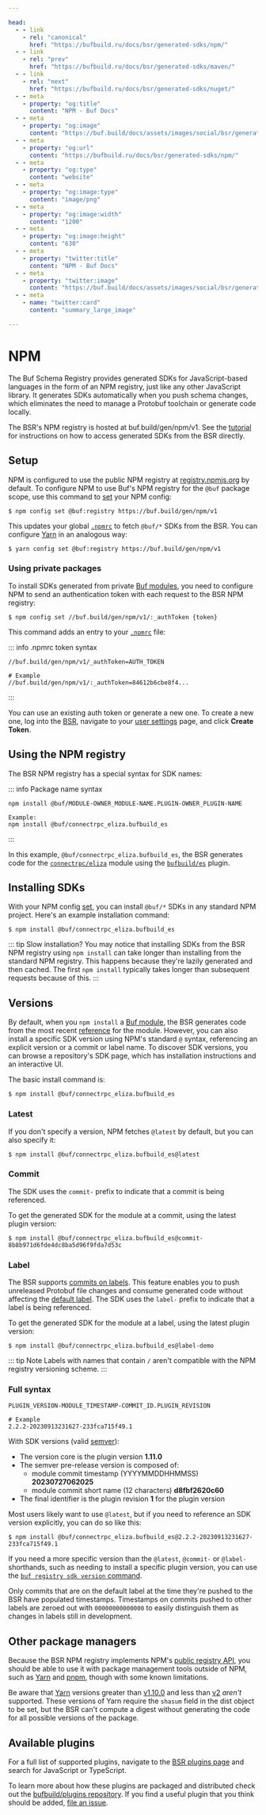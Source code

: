 ```yaml
---

head:
  - - link
    - rel: "canonical"
      href: "https://bufbuild.ru/docs/bsr/generated-sdks/npm/"
  - - link
    - rel: "prev"
      href: "https://bufbuild.ru/docs/bsr/generated-sdks/maven/"
  - - link
    - rel: "next"
      href: "https://bufbuild.ru/docs/bsr/generated-sdks/nuget/"
  - - meta
    - property: "og:title"
      content: "NPM - Buf Docs"
  - - meta
    - property: "og:image"
      content: "https://buf.build/docs/assets/images/social/bsr/generated-sdks/npm.png"
  - - meta
    - property: "og:url"
      content: "https://bufbuild.ru/docs/bsr/generated-sdks/npm/"
  - - meta
    - property: "og:type"
      content: "website"
  - - meta
    - property: "og:image:type"
      content: "image/png"
  - - meta
    - property: "og:image:width"
      content: "1200"
  - - meta
    - property: "og:image:height"
      content: "630"
  - - meta
    - property: "twitter:title"
      content: "NPM - Buf Docs"
  - - meta
    - property: "twitter:image"
      content: "https://buf.build/docs/assets/images/social/bsr/generated-sdks/npm.png"
  - - meta
    - name: "twitter:card"
      content: "summary_large_image"

---
```


# NPM

The Buf Schema Registry provides generated SDKs for JavaScript-based languages in the form of an NPM registry, just like any other JavaScript library. It generates SDKs automatically when you push schema changes, which eliminates the need to manage a Protobuf toolchain or generate code locally.

The BSR's NPM registry is hosted at buf.build/gen/npm/v1. See the [tutorial](../tutorial/) for instructions on how to access generated SDKs from the BSR directly.

## Setup

NPM is configured to use the public NPM registry at [registry.npmjs.org](https://registry.npmjs.org) by default. To configure NPM to use Buf's NPM registry for the `@buf` package scope, use this command to [set](https://docs.npmjs.com/cli/v8/commands/npm-config#set) your NPM config:

```console
$ npm config set @buf:registry https://buf.build/gen/npm/v1
```

This updates your global [`.npmrc`](https://docs.npmjs.com/cli/v8/configuring-npm/npmrc) to fetch `@buf/*` SDKs from the BSR. You can configure [Yarn](https://yarnpkg.com) in an analogous way:

```console
$ yarn config set @buf:registry https://buf.build/gen/npm/v1
```

### Using private packages

To install SDKs generated from private [Buf modules](../../../cli/modules-workspaces/), you need to configure NPM to send an authentication token with each request to the BSR NPM registry:

```console
$ npm config set //buf.build/gen/npm/v1/:_authToken {token}
```

This command adds an entry to your [`.npmrc`](https://docs.npmjs.com/cli/v8/configuring-npm/npmrc) file:

::: info .npmrc token syntax

```console
//buf.build/gen/npm/v1/_authToken=AUTH_TOKEN

# Example
//buf.build/gen/npm/v1/:_authToken=84612b6cbe8f4...
```

:::

You can use an existing auth token or generate a new one. To create a new one, log into the [BSR](../../), navigate to your [user settings](https://buf.build/settings/user) page, and click **Create Token**.

## Using the NPM registry

The BSR NPM registry has a special syntax for SDK names:

::: info Package name syntax

```console
npm install @buf/MODULE-OWNER_MODULE-NAME.PLUGIN-OWNER_PLUGIN-NAME

Example:
npm install @buf/connectrpc_eliza.bufbuild_es
```

:::

In this example, `@buf/connectrpc_eliza.bufbuild_es`, the BSR generates code for the [`connectrpc/eliza`](https://buf.build/connectrpc/eliza) module using the [`bufbuild/es`](https://buf.build/bufbuild/es) plugin.

## Installing SDKs

With your NPM config [set](#setup), you can install `@buf/*` SDKs in any standard NPM project. Here's an example installation command:

```console
$ npm install @buf/connectrpc_eliza.bufbuild_es
```

::: tip Slow installation?
You may notice that installing SDKs from the BSR NPM registry using `npm install` can take longer than installing from the standard NPM registry. This happens because they're lazily generated and then cached. The first `npm install` typically takes longer than subsequent requests because of this.
:::

## Versions

By default, when you `npm install` a [Buf module](../../../cli/modules-workspaces/), the BSR generates code from the most recent [reference](../../../cli/modules-workspaces/#referencing-a-module) for the module. However, you can also install a specific SDK version using NPM's standard `@` syntax, referencing an explicit version or a commit or label name. To discover SDK versions, you can browse a repository's SDK page, which has installation instructions and an interactive UI.

The basic install command is:

```console
$ npm install @buf/connectrpc_eliza.bufbuild_es
```

### Latest

If you don't specify a version, NPM fetches `@latest` by default, but you can also specify it:

```console
$ npm install @buf/connectrpc_eliza.bufbuild_es@latest
```

### Commit

The SDK uses the `commit-` prefix to indicate that a commit is being referenced.

To get the generated SDK for the module at a commit, using the latest plugin version:

```console
$ npm install @buf/connectrpc_eliza.bufbuild_es@commit-8b8b971d6fde4dc8ba5d96f9fda7d53c
```

### Label

The BSR supports [commits on labels](../../../cli/modules-workspaces/#referencing-a-module). This feature enables you to push unreleased Protobuf file changes and consume generated code without affecting the [default label](../../repositories/#default-label). The SDK uses the `label-` prefix to indicate that a label is being referenced.

To get the generated SDK for the module at a label, using the latest plugin version:

```console
$ npm install @buf/connectrpc_eliza.bufbuild_es@label-demo
```

::: tip Note
Labels with names that contain `/` aren't compatible with the NPM registry versioning scheme.
:::

### Full syntax

```console
PLUGIN_VERSION-MODULE_TIMESTAMP-COMMIT_ID.PLUGIN_REVISION

# Example
2.2.2-20230913231627-233fca715f49.1
```

With SDK versions (valid [semver](https://semver.org)):

- The version core is the plugin version **1.11.0**
- The semver pre-release version is composed of:
  - module commit timestamp (YYYYMMDDHHMMSS) **20230727062025**
  - module commit short name (12 characters) **d8fbf2620c60**
- The final identifier is the plugin revision **1** for the plugin version

Most users likely want to use `@latest`, but if you need to reference an SDK version explicitly, you can do so like this:

```console
$ npm install @buf/connectrpc_eliza.bufbuild_es@2.2.2-20230913231627-233fca715f49.1
```

If you need a more specific version than the `@latest`, `@commit-` or `@label-` shorthands, such as needing to install a specific plugin version, you can use the [`buf registry sdk version` command](../../../reference/cli/buf/registry/sdk/version/).

Only commits that are on the default label at the time they're pushed to the BSR have populated timestamps. Timestamps on commits pushed to other labels are zeroed out with `00000000000000` to easily distinguish them as changes in labels still in development.

## Other package managers

Because the BSR NPM registry implements NPM's [public registry API](https://github.com/npm/registry/blob/master/docs/REGISTRY-API.md), you should be able to use it with package management tools outside of NPM, such as [Yarn](https://yarnpkg.com) and [pnpm](https://pnpm.io), though with some known limitations.

Be aware that [Yarn](https://yarnpkg.com) versions greater than [v1.10.0](https://github.com/yarnpkg/yarn/releases/tag/v1.10.0) and less than [v2](https://github.com/yarnpkg/berry) _aren't_ supported. These versions of Yarn require the `shasum` field in the dist object to be set, but the BSR can't compute a digest without generating the code for all possible versions of the package.

## Available plugins

For a full list of supported plugins, navigate to the [BSR plugins page](https://buf.build/plugins) and search for JavaScript or TypeScript.

To learn more about how these plugins are packaged and distributed check out the [bufbuild/plugins repository](https://github.com/bufbuild/plugins). If you find a useful plugin that you think should be added, [file an issue](https://github.com/bufbuild/plugins/issues/new/choose).
